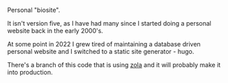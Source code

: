Personal "biosite".

It isn't version five, as I have had many since I started doing a personal website back in the early 2000's.

At some point in 2022 I grew tired of maintaining a database driven personal website and I switched to a static site generator - hugo.

There's a branch of this code that is using [zola](https://www.getzola.org/) and it will probably make it into production.
